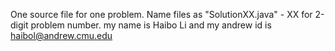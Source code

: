 One source file for one problem.
Name files as "SolutionXX.java" - XX for 2-digit problem number.
my name is Haibo Li and my andrew id is haibol@andrew.cmu.edu
